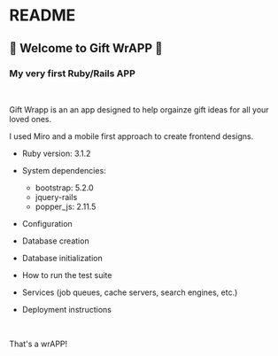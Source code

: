 # README

<h2>🎁 Welcome to Gift WrAPP 🎁</h2>
<h3>My very first Ruby/Rails APP</h3>

<br>

Gift Wrapp is an an app designed to help orgainze gift ideas for all your loved ones. 

I used Miro and a mobile first approach to create frontend designs.

* Ruby version: 3.1.2

* System dependencies:
  * bootstrap: 5.2.0
  * jquery-rails
  * popper_js: 2.11.5

* Configuration

* Database creation

* Database initialization

* How to run the test suite

* Services (job queues, cache servers, search engines, etc.)

* Deployment instructions

<br>

That's a wrAPP!